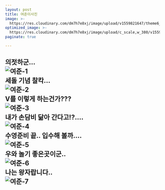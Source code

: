```yaml
---
layout: post
title: 여준이사진
image: >-
  https://res.cloudinary.com/dm7h7e8xj/image/upload/v1559821647/theme6_qeeojf.jpg
optimized_image: >-
  https://res.cloudinary.com/dm7h7e8xj/image/upload/c_scale,w_380/v1559821647/theme6_qeeojf.jpg
paginate: true

---
```


의젓하군...<br>
![여준-1](https://user-images.githubusercontent.com/100888733/156864172-9b8efdb7-ab78-4c0f-bcf2-5df5c799476c.jpg)
<br>
세돌 기념 찰칵...<br>
![여준-2](https://user-images.githubusercontent.com/100888733/156864174-af1dd252-5b62-482c-a42d-7c3a65acb181.jpg)
<br>
V를 이렇게 하는건가???<br>
![여준-3](https://user-images.githubusercontent.com/100888733/156864175-d08eb7c2-d002-448c-9b5a-be427bd41b12.jpg)
<br>
내가 손담비 닮아 간다고!?....<br>
![여준-4](https://user-images.githubusercontent.com/100888733/156864176-94daf765-805f-4f7a-97e9-77a612ecf971.jpg)
<br>
수영준비 끝.. 입수해 볼까....<br>
![여준-5](https://user-images.githubusercontent.com/100888733/156864178-d47e9935-e011-4dbc-8664-c4086bb32ffd.jpg)
<br>
우와 놀기 좋은곳이군..<br>
![여준-6](https://user-images.githubusercontent.com/100888733/156864179-a9186d1a-e26f-45d1-8965-fad2a4e5afbd.jpg)
<br>
나는 왕자랍니다..<br>
![여준-7](https://user-images.githubusercontent.com/100888733/156864170-05bc477c-759e-4c83-b56f-e93e847f1a51.jpg)
<br>
---

